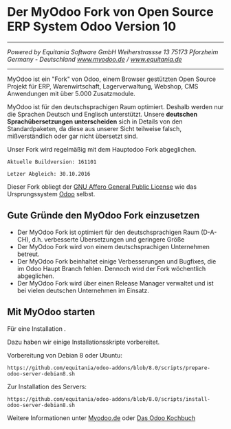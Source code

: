 # Der MyOdoo Fork von Open Source ERP System Odoo Version 10
----
*Powered by*
*Equitania Software GmbH* 
*Weiherstrassse 13* 
*75173 Pforzheim* 
*Germany - Deutschland* 
*www.myodoo.de / www.equitania.de* 

----


MyOdoo ist ein "Fork" von Odoo, einem Browser gestützten Open Source Projekt für ERP, Warenwirtschaft, Lagerverwaltung, Webshop, CMS Anwendungen mit über 5.000 Zusatzmodule.

MyOdoo ist für den deutschsprachigen Raum optimiert. Deshalb werden nur die Sprachen Deutsch und Englisch unterstützt.
Unsere **deutschen Sprachübersetzungen unterscheiden** sich in Details von den Standardpaketen, da diese aus unserer Sicht teilweise falsch, mißverständlich oder gar nicht übersetzt sind.

Unser Fork wird regelmäßig mit dem Hauptodoo Fork abgeglichen.

`Aktuelle Buildversion: 161101`

`Letzer Abgleich: 30.10.2016`

Dieser Fork obliegt der <a href="http://www.gnu.org/licenses/licenses.html">GNU Affero General Public License</a> wie das Ursprungssystem <a href="https://www.odoo.com">Odoo</a> selbst.

## Gute Gründe den MyOdoo Fork einzusetzen

- Der MyOdoo Fork ist optimiert für den deutschsprachigen Raum (D-A-CH), d.h. verbesserte Übersetzungen und geringere Größe
- Der MyOdoo Fork wird von einem deutschsprachigen Unternehmen betreut.
- Der MyOdoo Fork beinhaltet einige Verbesserungen und Bugfixes, die im Odoo Haupt Branch fehlen. Dennoch wird der Fork wöchentlich abgeglichen. 
- Der MyOdoo Fork wird über einen Release Manager verwaltet und ist bei vielen deutschen Unternehmen im Einsatz.


Mit MyOdoo starten 
-------------------------
Für eine Installation .

Dazu haben wir einige Installationsskripte vorbereitet.

Vorbereitung von Debian 8 oder Ubuntu:

	https://github.com/equitania/odoo-addons/blob/8.0/scripts/prepare-odoo-server-debian8.sh

Zur Installation des Servers:

	https://github.com/equitania/odoo-addons/blob/8.0/scripts/install-odoo-server-debian8.sh


Weitere Informationen unter <a href="https://www.myoodoo.de">Myodoo.de</a>
oder <a href="https://leanpub.com/odoo-kochbuch">Das Odoo Kochbuch</a>
